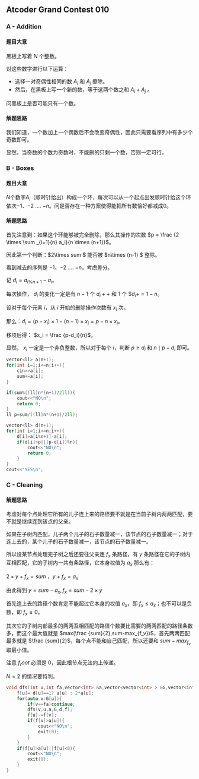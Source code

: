 ## Atcoder Grand Contest 010

### A - Addition

#### 题目大意

黑板上写着 $N$ 个整数。

对这些数字进行以下运算：

- 选择一对奇偶性相同的数 $A_i$ 和 $A_j$ 擦除。
- 然后，在黑板上写一个新的数，等于这两个数之和 $A_i+A_j$ 。

问黑板上是否可能只有一个数。

#### 解题思路

我们知道，一个数加上一个偶数后不会改变奇偶性，因此只需要看序列中有多少个奇数即可。

显然，当奇数的个数为奇数时，不能删的只剩一个数，否则一定可行。

### B - Boxes

#### 题目大意

$N$个数字$A_i$（顺时针给出）构成一个环，每次可以从一个起点出发顺时针给这个环依次$-1$、$-2$ .... $-n$。问是否存在一种方案使得能把所有数恰好都减成$0$。

#### 解题思路

首先注意到：如果这个环能够被完全删除，那么其操作的次数 $p = \frac {2 \times \sum _{i=1}{n} a_i}{n \times (n+1)}$。

因此第一个判断：$2\times sum $ 能否被 $n\times (n-1) $ 整除。

看到减去的序列是 $-1$、$-2$ .... $-n$，考虑差分。

记 $d_i = a_{i\%n +1} -a_i$。

每次操作， $d_i$ 的变化一定是有 $n-1$ 个 $d_i++$ 和 $1$ 个 $$d_i+=1-n$。

设对于每个元素 $i$，从 $i$ 开始的删除操作次数有 $x_i$ 次。

那么：$d_i = (p-x_i)\times 1 - (n-1)\times x_i = p-n\times x_i$。

移项后得： $x_i = \frac {p-d_i}{n}$。

显然， $x_i$ 一定是一个非负整数，所以对于每个 $i$，判断 $p \geq d_i$ 和 $n \mid p-d_i$ 即可。


``` cpp
vector<ll> a(n+1);
for(int i=1;i<=n;i++){
    cin>>a[i];
    sum+=a[i];
}

if(sum%((ll)n*(n+1)/2ll)){
    cout<<"NO\n";
    return 0;
}
ll p=sum/((ll)n*(n+1)/2ll);

vector<ll> d(n+1);
for(int i=1;i<=n;i++){
    d[i]=a[i%n+1]-a[i];
    if(d[i]>p||(p-d[i])%n){
        cout<<"NO\n";
        return 0;
    }
}
cout<<"YES\n";

```


### C - Cleaning

#### 解题思路

考虑对每个点处理它所有的儿子连上来的路径要不就是在当前子树内两两匹配，要不就是继续连到该点的父亲。

如果在子树内匹配，儿子两个儿子的石子数量减一，该节点的石子数量减一；对于连上去的，某个儿子的石子数量减一，该节点的石子数量减一。

所以设某节点处理完子树之后还要往父亲连 $f_x$ 条路径，有 $y$ 条路径在它的子树内互相匹配，它的子树内一共有条路径，它本身权值为 $a_x$ 那么有：

$2 \times y + f_x = sum$ ，$y+f_x=a_x$

由此得到 $y=sum-a_x,f_x=sum-2 \times y$

首先连上去的路径个数肯定不能超过它本身的权值 $a_x$，即 $f_x\leq a_x$；也不可以是负数，即 $f_x\geq 0$。

其次它的子树内部最多的两两互相匹配的路径个数要比需要的两两匹配的路径条数多，而这个最大值就是 $max(\frac {sum}{2},sum-max_{f_v})$，首先两两匹配最多就是 $\frac {sum}{2}$，每个点不能和自己匹配，所以还要和 $sum-max_{f_v}$ 取最小值。

注意 $f_root$ 必须是 $0$，因此根节点无法向上传递。

$N=2$ 的情况要特判。

``` cpp
void dfs(int u,int fa,vector<int> &a,vector<vector<int> > &G,vector<int> &d,vector<int> &f){
    f[u]= d[u]==1? a[u] : 2*a[u];
    for(auto v:G[u]){
        if(v==fa)continue;
        dfs(v,u,a,G,d,f);
        f[u]-=f[v];
        if(f[v]>a[u]){
            cout<<"NO\n";
            exit(0);
        }
    }
    if(f[u]>a[u]||f[u]<0){
        cout<<"NO\n";
        exit(0);
    }
}
```